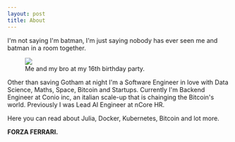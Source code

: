```yaml
---
layout: post
title: About
---
```


I'm not saying I'm batman, I'm just saying nobody has ever seen me and batman in a room together.

<figure>
  <img src="https://www.stile.it/wp-content/uploads/2018/07/La-saga-di-Batman-04.jpg" />
  <figcaption>
    Me and my bro at my 16th birthday party.
  </figcaption>
</figure>

Other than saving Gotham at night I'm a Software Engineer in love with Data Science, Maths, Space, Bitcoin and Startups. Currently I'm Backend Engineer at Conio inc, an italian scale-up that is chainging the Bitcoin's world. Previously I was Lead AI Engineer at nCore HR.

Here you can read about Julia, Docker, Kubernetes, Bitcoin and lot more.

**FORZA FERRARI.**